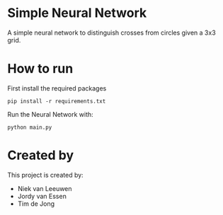 # Simple Neural Network
A simple neural network to distinguish crosses from circles given a 3x3 grid.

# How to run
First install the required packages
```
pip install -r requirements.txt
```

Run the Neural Network with:
```
python main.py
```

# Created by

This project is created by:

- Niek van Leeuwen  
- Jordy van Essen   
- Tim de Jong  
